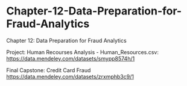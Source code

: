 # Chapter-12-Data-Preparation-for-Fraud-Analytics
Chapter 12: Data Preparation for Fraud Analytics

Project: Human Recourses Analysis - Human_Resources.csv:
https://data.mendeley.com/datasets/smypp8574h/1

Final Capstone: Credit Card Fraud
https://data.mendeley.com/datasets/zrxmphb3c9/1
